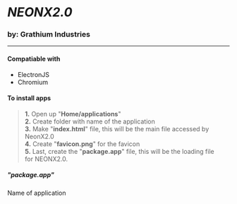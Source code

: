 # ___**__NEONX2.0__**___  
### by: **__Grathium Industries__**
---

#### Compatiable with
* ElectronJS
* Chromium

#### To install apps
> **1.** Open up "__Home/applications__"  
> **2.** Create folder with name of the application  
> **3.** Make "__index.html__" file, this will be the main file accessed by NeonX2.0  
> **4.** Create "__favicon.png__" for the favicon  
> **5.** Last, create the "__package.app__" file, this will be the loading file  
>        for NEONX2.0.  

##### ___"__package.app__"___
Name of application
